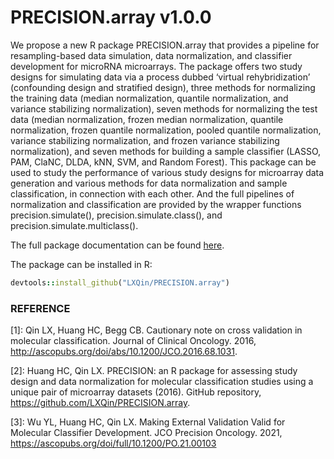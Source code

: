 # PRECISION.array v1.0.0

We propose a new R package PRECISION.array that provides a pipeline for resampling-based data simulation, data normalization, and classifier development for microRNA microarrays. The package offers two study designs for simulating data via a process dubbed ‘virtual rehybridization’ (confounding design and stratified design), three methods for normalizing the training data (median normalization, quantile normalization, and variance stabilizing normalization), seven methods for normalizing the test data (median normalization, frozen median normalization, quantile normalization, frozen quantile normalization, pooled quantile normalization, variance stabilizing normalization, and frozen variance stabilizing normalization), and seven methods for building a sample classifier (LASSO, PAM, ClaNC, DLDA, kNN, SVM, and Random Forest). This package can be used to study the performance of various study designs for microarray data generation and various methods for data normalization and sample classification, in connection with each other. And the full pipelines of normalization and classification are provided by the wrapper functions precision.simulate(), precision.simulate.class(), and precision.simulate.multiclass().

The full package documentation can be found [here](https://lxqin.github.io/PRECISION.array/).

The package can be installed in R:
```ruby
devtools::install_github("LXQin/PRECISION.array")
```

### REFERENCE

[1]: Qin LX, Huang HC, Begg CB. Cautionary note on cross validation in molecular classification. Journal of Clinical Oncology. 2016, http://ascopubs.org/doi/abs/10.1200/JCO.2016.68.1031.

[2]: Huang HC, Qin LX. PRECISION: an R package for assessing study design and data normalization for molecular classification studies using a unique pair of microarray datasets (2016). GitHub repository, https://github.com/LXQin/PRECISION.array.

[3]: Wu YL, Huang HC, Qin LX. Making External Validation Valid for Molecular Classifier Development. JCO Precision Oncology. 2021, 
https://ascopubs.org/doi/full/10.1200/PO.21.00103
